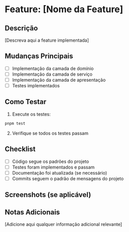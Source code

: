 # Feature: [Nome da Feature]

## Descrição

[Descreva aqui a feature implementada]

## Mudanças Principais

- [ ] Implementação da camada de domínio
- [ ] Implementação da camada de serviço
- [ ] Implementação da camada de apresentação
- [ ] Testes implementados

## Como Testar

1. Execute os testes:
```bash
pnpm test
```

2. Verifique se todos os testes passam

## Checklist

- [ ] Código segue os padrões do projeto
- [ ] Testes foram implementados e passam
- [ ] Documentação foi atualizada (se necessário)
- [ ] Commits seguem o padrão de mensagens do projeto

## Screenshots (se aplicável)

## Notas Adicionais

[Adicione aqui qualquer informação adicional relevante] 
